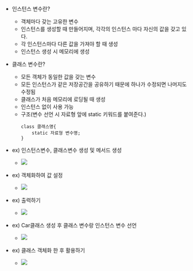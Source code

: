 
- 인스턴스 변수란?
	- 객체마다 갖는 고유한 변수
	- 인스턴스를 생성할 때 만들어지며, 각각의 인스턴스 마다 자신의 값을 갖고 있다.
	- 각 인스턴스마다 다른 값을 가져야 할 때 생성
	- 인스턴스 생성 시 메모리에 생성

- 클래스 변수란?
	- 모든 객체가 동일한 값을 갖는 변수
	- 모든 인스턴스가 같은 저장공간을 공유하기 때문에 하나가 수정되면 나머지도 수정됨
	- 클래스가 처음 메모리에 로딩될 때 생성
	- 인스턴스 없이 사용 가능
	- 구조(변수 선언 시 자료형 앞에 static 키워드를 붙여준다.)
		~~~
		class 클래스명{
			static 자료형 변수명;
		} 
		~~~

- ex) 인스턴스변수, 클래스변수 생성 및 메서드 생성
	- ![](https://i.imgur.com/Fi1Qyi4.png)

- ex) 객체화하여 값 설정
	- ![](https://i.imgur.com/SBjn264.png)
- ex) 출력하기
	- ![](https://i.imgur.com/xDBYTWh.png)

- ex) Car클래스 생성 후 클래스 변수랑 인스턴스 변수 선언
	- ![](https://i.imgur.com/GJLZCr3.png)

- ex) 클래스 객체화 한 후 활용하기 
	- ![](https://i.imgur.com/Qqo8LCT.png)

